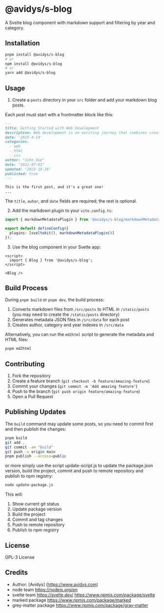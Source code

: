 # @avidys/s-blog

A Svelte blog component with markdown support and filtering by year and category.

## Installation

```bash
pnpm install @avidys/s-blog
# or
npm install @avidys/s-blog
# or
yarn add @avidys/s-blog
```

## Usage

1. Create a `posts` directory in your `src` folder and add your markdown blog posts.

Each post must start with a frontmatter block like this:

```md
---
title: Getting Started with Web Development
description: Web development is an exciting journey that combines creativity with technical skills.
date: '2025-4-14'
categories:
  - web
  - html
  - css
author: "John Doe"
date: "2022-07-01"
updated: "2023-10-26"
published: true
---

This is the first post, and it's a great one!
...
```

The `title`, `auhor`, and `date` fields are required; the rest is optional.

2. Add the markdown plugin to your `vite.config.ts`:

```typescript
import { markdownMetadataPlugin } from '@avidys/s-blog/markdownMetadataPlugin';

export default defineConfig({
  plugins: [sveltekit(), markdownMetadataPlugin()]
});
```

3. Use the blog component in your Svelte app:

```svelte
<script>
  import { Blog } from '@avidys/s-blog';
</script>

<Blog />
```

## Build Process

During ```pnpm build``` or ```pnpm dev```, the build process:

1. Converts markdown files from `/src/posts` to HTML in `/static/posts` (you may need to create the `/static/posts` directory)
2. Generates metadata JSON files in `/src/data` for each post
3. Creates author, category and year indexes in `/src/data`

Alternatively, you can run the `md2html` script to generate the metadata and HTML files:

```bash
pnpm md2html
```

## Contributing

1. Fork the repository
2. Create a feature branch (`git checkout -b feature/amazing-feature`)
3. Commit your changes (`git commit -m 'Add amazing feature'`)
4. Push to the branch (`git push origin feature/amazing-feature`)
5. Open a Pull Request

## Publishing Updates

The `build` command may update some posts, so you need to commit first and then publish the changes:

```bash
pnpm build
git add .
git commit -am "build"
git push -u origin main
pnpm publish --access=public
```

or more simply use the script update-script.js to update the package.json version, build the project, commit and push to remote repository and publish to npm registry:

```bash
node update-package.js
```

This will:

1. Show current git status
2. Update package version
3. Build the project
4. Commit and tag changes
5. Push to remote repository
6. Publish to npm registry

## License

GPL-3 License

## Credits

- Author: [Avidys] (<https://www.avidys.com>)
- node team <https://nodejs.org/en>
- svelte team <https://svelte.dev/> <https://www.npmjs.com/package/svelte>
- marked package <https://www.npmjs.com/package/marked>
- grey-matter package <https://www.npmjs.com/package/gray-matter>
